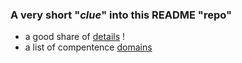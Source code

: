 ### A very short "_clue_" into this README "repo"

- a good share of [details](./__DETAILS.md) !
- a list of compentence [domains](./__summary-LP.md)
